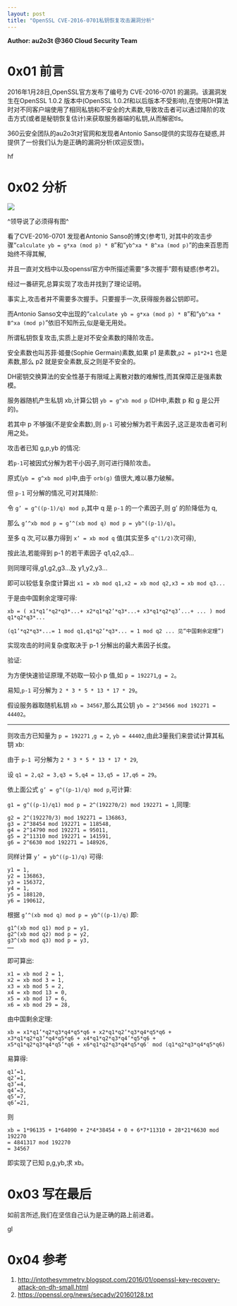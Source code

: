 ```yaml
---
layout: post
title: "OpenSSL CVE-2016-0701私钥恢复攻击漏洞分析"
---
```


**Author: au2o3t @360 Cloud Security Team**

# 0x01 前言

2016年1月28日,OpenSSL官方发布了编号为 CVE-2016-0701 的漏洞。该漏洞发生在OpenSSL 1.0.2 版本中(OpenSSL 1.0.2f和以后版本不受影响),在使用DH算法时对不同客户端使用了相同私钥和不安全的大素数,导致攻击者可以通过降阶的攻击方式(或者是秘钥恢复估计)来获取服务器端的私钥,从而解密tls。

360云安全团队的au2o3t对官网和发现者Antonio Sanso提供的实现存在疑惑,并提供了一份我们认为是正确的漏洞分析(欢迎反馈)。

hf

<!-- more -->

# 0x02 分析

![][1]

^领导说了必须得有图^

看了CVE-2016-0701 发现者Antonio Sanso的博文(参考1), 对其中的攻击步骤“`calculate yb = g*xa (mod p) * B`”和“`yb^xa * B^xa (mod p)`”的由来百思而始终不得其解,

并且一直对文档中以及openssl官方中所描述需要“多次握手”颇有疑惑(参考2)。

经过一番研究,总算实现了攻击并找到了理论证明。

事实上,攻击者并不需要多次握手。只要握手一次,获得服务器公钥即可。

而Antonio Sanso文中出现的“`calculate yb = g*xa (mod p) * B`”和“`yb^xa * B^xa (mod p)`”依旧不知所云,似是毫无用处。

所谓私钥恢复攻击,实质上是对不安全素数的降阶攻击。

安全素数也叫苏菲·姬曼(Sophie Germain)素数,如果 p1 是素数,`p2 = p1*2+1` 也是素数,那么 p2 就是安全素数,反之则是不安全的。

DH密钥交换算法的安全性基于有限域上离散对数的难解性,而其保障正是强素数模。

服务器随机产生私钥 xb,计算公钥 `yb = g^xb mod p` (DH中,素数 p 和 g 是公开的)。

若其中 p 不够强(不是安全素数),则 `p-1` 可被分解为若干素因子,这正是攻击者可利用之处。

攻击者已知 g,p,yb 的情况:

若`p-1`可被因式分解为若干小因子,则可进行降阶攻击。

原式(`yb = g^xb mod p`)中,由于 `orb(g)` 值很大,难以暴力破解。

但 `p-1` 可分解的情况,可对其降阶:

令 `g’ = g^((p-1)/q) mod p`,其中 q 是 `p-1` 的一个素因子,则 g’ 的阶降低为 q,

那么 `g’^xb mod p = g’^(xb mod q) mod p = yb^((p-1)/q)`。

至多 q 次,可以暴力得到 `x’ = xb mod q` 值(其实至多 `q^(1/2)`次可得),

按此法,若能得到 p-1 的若干素因子 q1,q2,q3...

则同理可得,g1,g2,g3...及 y1,y2,y3...

即可以较低复杂度计算出 `x1 = xb mod q1,x2 = xb mod q2,x3 = xb mod q3...`

于是由中国剩余定理可得:

```
xb = ( x1*q1’*q2*q3*...+ x2*q1*q2’*q3*...+ x3*q1*q2*q3’...+ ... ) mod q1*q2*q3*...

(q1’*q2*q3*...= 1 mod q1,q1*q2’*q3*... = 1 mod q2 ... 见“中国剩余定理”)
```

实现攻击的时间复杂度取决于 p-1 分解出的最大素因子长度。

验证:

为方便快速验证原理,不妨取一较小 p 值,如 `p = 192271`,`g = 2`。

易知,`p-1` 可分解为 `2 * 3 * 5 * 13 * 17 * 29`。

假设服务器取随机私钥 `xb = 34567`,那么其公钥 `yb = 2^34566 mod 192271 = 44402`。

---

则攻击方已知量为 `p = 192271` ,`g = 2`, `yb = 44402`,由此3量我们来尝试计算其私钥 xb:

由于 `p-1 `可分解为 `2 * 3 * 5 * 13 * 17 * 29`,

设 `q1 = 2,q2 = 3,q3 = 5,q4 = 13,q5 = 17,q6 = 29`。

依上面公式 `g’ = g^((p-1)/q) mod p`,可计算:

`g1 = g^((p-1)/q1) mod p = 2^(192270/2) mod 192271 = 1`,同理:

```
g2 = 2^(192270/3) mod 192271 = 136863,
g3 = 2^38454 mod 192271 = 118548,
g4 = 2^14790 mod 192271 = 95011,
g5 = 2^11310 mod 192271 = 141591,
g6 = 2^6630 mod 192271 = 148926,
```

同样计算 `y’ = yb^((p-1)/q)` 可得:

```
y1 = 1,
y2 = 136863,
y3 = 156372,
y4 = 1,
y5 = 188120,
y6 = 190612,
```

根据 `g’^(xb mod q) mod p = yb^((p-1)/q)` 即:

```
g1^(xb mod q1) mod p = y1,
g2^(xb mod q2) mod p = y2,
g3^(xb mod q3) mod p = y3,
……
```

即可算出:

```
x1 = xb mod 2 = 1,
x2 = xb mod 3 = 1,
x3 = xb mod 5 = 2,
x4 = xb mod 13 = 0,
x5 = xb mod 17 = 6,
x6 = xb mod 29 = 28,
```

由中国剩余定理:

```
xb = x1*q1’*q2*q3*q4*q5*q6 + x2*q1*q2’*q3*q4*q5*q6 + x3*q1*q2*q3’*q4*q5*q6 + x4*q1*q2*q3*q4’*q5*q6 +
x5*q1*q2*q3*q4*q5’*q6 + x6*q1*q2*q3*q4*q5*q6′ mod (q1*q2*q3*q4*q5*q6)
```

易算得:

```
q1’=1,
q2’=1,
q3’=4,
q4’=3,
q5’=7,
q6’=21,
```

则

```
xb = 1*96135 + 1*64090 + 2*4*38454 + 0 + 6*7*11310 + 28*21*6630 mod 192270
= 4841317 mod 192270
= 34567
```

即实现了已知 p,g,yb,求 xb。

# 0x03 写在最后

如前言所述,我们在坚信自己认为是正确的路上前进着。

gl

# 0x04 参考

1. <http://intothesymmetry.blogspot.com/2016/01/openssl-key-recovery-attack-on-dh-small.html>
2. <https://openssl.org/news/secadv/20160128.txt>

[1]: https://p1.ssl.qhimg.com/t0115be798935689c76.png

